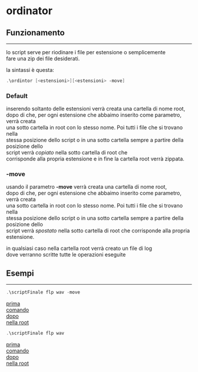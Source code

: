 # ordinator
## Funzionamento
---
lo script serve per riodinare i file per estensione o semplicemente<br>
fare una zip dei file desiderati.

la sintassi è questa:
```powershell
.\ordintor [<estensioni>][<estensioni> -move]
```

### __Default__
inserendo soltanto delle estensioni verrà creata una cartella di nome root,<br>
dopo di che, per ogni estensione che abbaimo inserito come parametro, verrà creata<br>
una sotto cartella in root con lo stesso nome. Poi tutti i file che si trovano nella<br>
stessa posizione dello script o in una sotto cartella sempre a partire della posizione dello<br>
script verrà _copiato_ nella sotto cartella di root che <br>
corrisponde alla propria estensione e in fine la cartella root verrà zippata.

### __-move__
usando il parametro __-move__ verrà creata una cartella di nome root,<br>
dopo di che, per ogni estensione che abbaimo inserito come parametro, verrà creata<br>
una sotto cartella in root con lo stesso nome. Poi tutti i file che si trovano nella<br>
stessa posizione dello script o in una sotto cartella sempre a partire della posizione dello<br>
script verrà _spostato_ nella sotto cartella di root che corrisponde alla propria estensione.

in qualsiasi caso nella cartella root verrà creato un file di log<br>
dove verranno scritte tutte le operazioni eseguite

## Esempi
---
```powershell
.\scriptFinale flp wav -move
```
[prima](img/prima.PNG)<br>
[comando](img/comandoMove.PNG)<br>
[dopo](img/dopoMove.PNG)<br>
[nella root](img/nellaRoot.PNG)<br>

```powershell
.\scriptFinale flp wav
```
[prima](img/prima.PNG)<br>
[comando](img/comandoBackUp.PNG)<br>
[dopo](img/dopoBackUp.PNG)<br>
[nella root](img/nellaRoot.PNG)<br>
